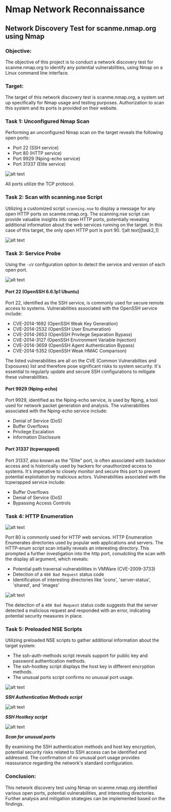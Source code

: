 # Nmap Network Reconnaissance
## Network Discovery Test for scanme.nmap.org using Nmap

### Objective:
The objective of this project is to conduct a network discovery test for scanme.nmap.org to identify any potential vulnerabilities, using Nmap on a Linux command line interface.
### Target:
The target of this network discovery test is scanme.nmap.org, a system set up specifically for Nmap usage and testing purposes. Authorization to scan this system and its ports is provided on their website.

### Task 1: Unconfigured Nmap Scan
Performing an unconfigured Nmap scan on the target reveals the following open ports:
* Port 22 (SSH service)
* Port 80 (HTTP service)
* Port 9929 (Nping-echo service)
* Port 31337 (Elite service)
  
![alt text][task1]

[task1]: https://github.com/averyth3archivist/nmap-network-reconnaissance/blob/6a2031e63e3aa9ad4ceea040976cf8f7bbcee7eb/nmap_task1.png "Unconfigured Nmap Scan"

All ports utilize the TCP protocol.

### Task 2: Scan with scanning.nse Script
Utilizing a customized script ```scanning.nse``` to display a message for any open HTTP ports on scanme.nmap.org. The scanning.nse script can provide valuable insights into open HTTP ports, potentially revealing additional information about the web services running on the target. In this case of this target, the only open HTTP port is port 90.
![alt text][task2_1]

[task2_!]: https://github.com/averyth3archivist/nmap-network-reconnaissance/blob/6a2031e63e3aa9ad4ceea040976cf8f7bbcee7eb/nmap_task2_nse.png "scanning.nse"

![alt text][task2_2]

[task2_2]: https://github.com/averyth3archivist/nmap-network-reconnaissance/blob/6a2031e63e3aa9ad4ceea040976cf8f7bbcee7eb/nmap_task2_bash.png "Customized Script Scan"

### Task 3: Service Probe
Using the ```-sV``` configuration option to detect the service and version of each open port.

![alt text][task3]

[task3]: https://github.com/averyth3archivist/nmap-network-reconnaissance/blob/6a2031e63e3aa9ad4ceea040976cf8f7bbcee7eb/nmap_task3.png "Service Probe"

#### Port 22 (OpenSSH 6.6.1p1 Ubuntu)
Port 22, identified as the SSH service, is commonly used for secure remote access to systems. Vulnerabilities associated with the OpenSSH service include:
* CVE-2014-1692 (OpenSSH Weak Key Generation)
* CVE-2014-2532 (OpenSSH User Enumeration)
* CVE-2014-2653 (OpenSSH Privilege Separation Bypass)
* CVE-2014-3127 (OpenSSH Environment Variable Injection)
* CVE-2014-3659 (OpenSSH Agent Authentication Bypass)
* CVE-2014-5352 (OpenSSH Weak HMAC Comparison)

The listed vulnerabilities are all on the CVE (Common Vulnerabilties and Exposures) list and therefore pose significant risks to system security. It's essential to regularly update and secure SSH configurations to mitigate these vulnerabilities.

#### Port 9929 (Nping-echo)
Port 9929, identified as the Nping-echo service, is used by Nping, a tool used for network packet generation and analysis. The vulnerabilities associated with the Nping-echo service include:
* Denial of Service (DoS)
* Buffer Overflows
* Privilege Escalation
* Information Disclosure
  
#### Port 31337 (tcpwrapped) 
Port 31337, also known as the "Elite" port, is often associated with backdoor access and is historically used by hackers for unauthorized access to systems. It's imperative to closely monitor and secure this port to prevent potential exploitation by malicious actors. Vulnerabilities associated with the tcpwrapped service include:
* Buffer Overflows
* Denial of Service (DoS)
* Bypassing Access Controls

### Task 4: HTTP Enumeration
![alt text][task4]

[task4]: https://github.com/averyth3archivist/nmap-network-reconnaissance/blob/6a2031e63e3aa9ad4ceea040976cf8f7bbcee7eb/nmap_task4.png "HTTP Enumeration"

Port 80 is commonly used for HTTP web services. HTTP Enumeration Enumerates directories used by popular web applications and servers. The HTTP-enum script scan intiailly reveals an interesting directory. This prompted a further investigation into the http port, conudcting the scan with the display all argument, which reveals:
* Potential path traversal vulnerabilities in VMWare (CVE-2009-3733)
* Detection of a ```400 Bad Request``` status code
* Identification of interesting directories like 'icons', 'server-status', 'shared', and 'images'

![alt text][task4_all]

[task4_all]: https://github.com/averyth3archivist/nmap-network-reconnaissance/blob/6a2031e63e3aa9ad4ceea040976cf8f7bbcee7eb/nmap_task4_all.png "HTTP Enumeration with Display All Argument"

The detection of a ```400 Bad Request``` status code suggests that the server detected a malicious request and responded with an error, indicating potential security measures in place.
  
### Task 5: Preloaded NSE Scripts
Utilizing preloaded NSE scripts to gather additional information about the target system:
* The ssh-auth-methods script reveals support for public key and password authentication methods.
* The ssh-hostkey script displays the host key in different encryption methods.
* The unusual ports script confirms no unusual port usage.

![alt text][task5_sshauth]

[task5_sshauth]: https://github.com/averyth3archivist/nmap-network-reconnaissance/blob/6a2031e63e3aa9ad4ceea040976cf8f7bbcee7eb/nmap_task5_sshauth.png "SSH Authentication Methods script"
***SSH Authentication Methods script***

![alt text][task5_sshkey]

[task5_sshkey]: https://github.com/averyth3archivist/nmap-network-reconnaissance/blob/6a2031e63e3aa9ad4ceea040976cf8f7bbcee7eb/nmap_[task5_sshkey.png "SSH Hostkey script"
***SSH Hostkey script***

![alt text][task5_ports]

[task5_ports]: https://github.com/averyth3archivist/nmap-network-reconnaissance/blob/6a2031e63e3aa9ad4ceea040976cf8f7bbcee7eb/nmap_task5_ports.png "Unusual Ports Scan"
***Scan for unusual ports***

By examining the SSH authentication methods and host key encryption, potential security risks related to SSH access can be identified and addressed. The confirmation of no unusual port usage provides reassurance regarding the network's standard configuration.
  
### Conclusion:
This network discovery test using Nmap on scanme.nmap.org identified various open ports, potential vulnerabilities, and interesting directories. Further analysis and mitigation strategies can be implemented based on the findings.
